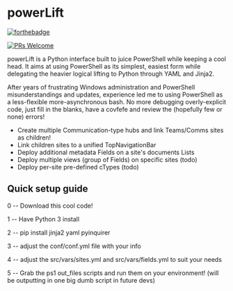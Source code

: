 # powerLift

[![forthebadge](https://forthebadge.com/images/badges/made-with-python.svg)](http://forthebadge.com)

[![PRs Welcome](https://img.shields.io/badge/PRs-welcome-brightgreen.svg?style=shields)](http://makeapullrequest.com)

powerLift is a Python interface built to juice PowerShell while keeping a cool head.
It aims at using PowerShell as its simplest, easiest form while delegating the heavier logical lifting to Python through YAML and Jinja2.

After years of frustrating Windows administration and PowerShell misunderstandings and updates, experience led me to using PowerShell as a less-flexible more-asynchronous bash.
No more debugging overly-explicit code, just fill in the blanks, have a covfefe and review the (hopefully few or none) errors!

* Create multiple Communication-type hubs and link Teams/Comms sites as children!
* Link children sites to a unified TopNavigationBar
* Deploy additional metadata Fields on a site's documents Lists
* Deploy multiple views (group of Fields) on specific sites (todo)
* Deploy per-site pre-defined cTypes (todo)

## Quick setup guide

0 -- Download this cool code!

1 -- Have Python 3 install

2 -- pip install jinja2 yaml pyinquirer

3 -- adjust the conf/conf.yml file with your info

4 -- adjust the src/vars/sites.yml and src/vars/fields.yml to suit your needs

5 -- Grab the ps1 out_files scripts and run them on your environment! (will be outputting in one big dumb script in future devs)
